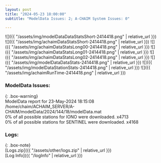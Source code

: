 ```yaml
---
layout: post
title: "2024-05-23 18:00:00"
subtitle: "ModelData Issues: 2; A-CHAIM System Issues: 0"

---
```


![]({{ "/assets/img/modelDataDataStatsShort-2414418.png" | relative_url }})
![]({{ "/assets/img/achaimDataStatsShort-2414418.png" | relative_url }})
![]({{ "/assets/img/achaimDataStatsLong00-2414418.png" | relative_url }})
![]({{ "/assets/img/achaimDataStatsLong01-2414418.png" | relative_url }})
![]({{ "/assets/img/achaimDataStatsLong02-2414418.png" | relative_url }})
![]({{ "/assets/img/modelDataDataStats-2414418.png" | relative_url }})
![]({{ "/assets/img/modelDataStationStats-2414418.png" | relative_url }})
![]({{ "/assets/img/achaimRunTime-2414418.png" | relative_url }})


### ModelData Issues:  
  
{: .box-warning}  
 ModelData report for 23-May-2024 18:15:08   
 /home/chaim/ACHAIM_SERVER/A-CHAIM/modelData/2024/144/18/modelData.mat   
 0% of all possible stations for IONO were downloaded. x4713   
 0% of all possible stations for SENTINEL were downloaded. x4168   
  


### Logs:  
  
{: .box-note}  
[Logs.zip]({{ "/assets/other/logs.zip" | relative_url }})  
[Log Info]({{ "/logInfo" | relative_url }})  
